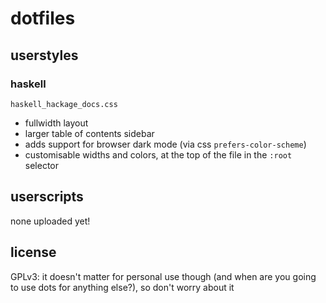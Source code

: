 # dotfiles

## userstyles

### haskell

`haskell_hackage_docs.css`
- fullwidth layout
- larger table of contents sidebar
- adds support for browser dark mode (via css `prefers-color-scheme`)
- customisable widths and colors, at the top of the file in the
  `:root` selector
  
## userscripts

none uploaded yet!

## license

GPLv3: it doesn't matter for personal use though (and when are you
going to use dots for anything else?), so don't worry about it
